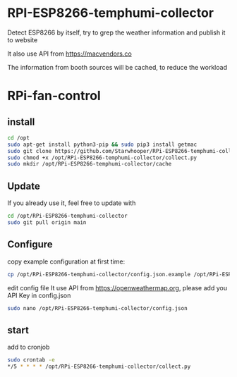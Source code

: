 # RPI-ESP8266-temphumi-collector
Detect ESP8266 by itself, try to grep the weather information and publish it to website

It also use API from https://macvendors.co

The information from booth sources will be cached, to reduce the workload

# RPi-fan-control

## install ##
```bash
cd /opt
sudo apt-get install python3-pip && sudo pip3 install getmac
sudo git clone https://github.com/Starwhooper/RPi-ESP8266-temphumi-collector
sudo chmod +x /opt/RPi-ESP8266-temphumi-collector/collect.py
sudo mkdir /opt/RPi-ESP8266-temphumi-collector/cache
```

## Update ##
If you already use it, feel free to update with
```bash
cd /opt/RPi-ESP8266-temphumi-collector
sudo git pull origin main
```

## Configure ##
copy example configuration at first time:
```bash
cp /opt/RPi-ESP8266-temphumi-collector/config.json.example /opt/RPi-ESP8266-temphumi-collector/config.json
```

edit config file
It use API from https://openweathermap.org, please add you API Key in config.json
```bash
sudo nano /opt/RPi-ESP8266-temphumi-collector/config.json
```

## start ##
add to cronjob
```bash
sudo crontab -e
*/5 * * * * /opt/RPi-ESP8266-temphumi-collector/collect.py
```


